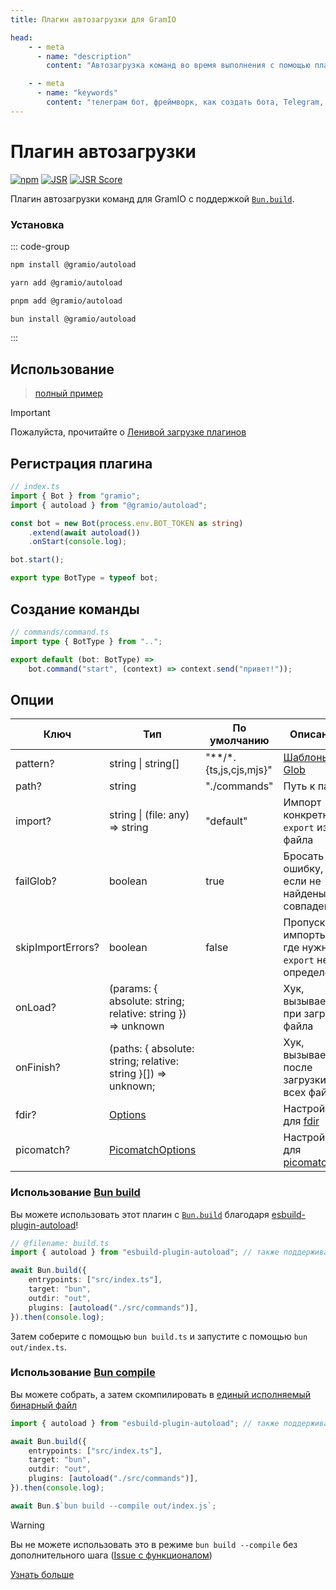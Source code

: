 ```yaml
---
title: Плагин автозагрузки для GramIO

head:
    - - meta
      - name: "description"
        content: "Автозагрузка команд во время выполнения с помощью плагина autoload"

    - - meta
      - name: "keywords"
        content: "телеграм бот, фреймворк, как создать бота, Telegram, Telegram Bot API, GramIO, TypeScript, JavaScript, Node.JS, Nodejs, Deno, Bun, плагин автозагрузки, динамическая загрузка команд, модульная архитектура бота, glob шаблоны, автозагрузка модулей, структура каталогов, Bun.build, esbuild-plugin-autoload, горячая перезагрузка, picomatch, модульная разработка бота, динамический импорт"
---
```


# Плагин автозагрузки

<div class="badges">

[![npm](https://img.shields.io/npm/v/@gramio/autoload?logo=npm&style=flat&labelColor=000&color=3b82f6)](https://www.npmjs.org/package/@gramio/autoload)
[![JSR](https://jsr.io/badges/@gramio/autoload)](https://jsr.io/@gramio/autoload)
[![JSR Score](https://jsr.io/badges/@gramio/autoload/score)](https://jsr.io/@gramio/autoload)

</div>

Плагин автозагрузки команд для GramIO с поддержкой [`Bun.build`](#использование-bun-build).

### Установка

::: code-group

```bash [npm]
npm install @gramio/autoload
```

```bash [yarn]
yarn add @gramio/autoload
```

```bash [pnpm]
pnpm add @gramio/autoload
```

```bash [bun]
bun install @gramio/autoload
```

:::

## Использование

> [полный пример](https://github.com/gramiojs/autoload/tree/main/example)

> [!IMPORTANT]
> Пожалуйста, прочитайте о [Ленивой загрузке плагинов](https://gramio.dev/ru/plugins/lazy-load)

## Регистрация плагина

<!-- prettier-ignore -->
```ts twoslash
// index.ts
import { Bot } from "gramio";
import { autoload } from "@gramio/autoload";

const bot = new Bot(process.env.BOT_TOKEN as string)
    .extend(await autoload())
    .onStart(console.log);

bot.start();

export type BotType = typeof bot;
```

## Создание команды

```ts
// commands/command.ts
import type { BotType } from "..";

export default (bot: BotType) =>
    bot.command("start", (context) => context.send("привет!"));
```

## Опции

| Ключ              | Тип                                                                                                | По умолчанию               | Описание                                                                 |
| ----------------- | -------------------------------------------------------------------------------------------------- | -------------------------- | ------------------------------------------------------------------------ |
| pattern?          | string \| string[]                                                                                 | "\*\*\/\*.{ts,js,cjs,mjs}" | [Шаблоны Glob](<https://en.wikipedia.org/wiki/Glob_(programming)>)       |
| path?             | string                                                                                             | "./commands"               | Путь к папке                                                             |
| import?           | string \| (file: any) => string                                                                    | "default"                  | Импорт конкретного `export` из файла                                     |
| failGlob?         | boolean                                                                                            | true                       | Бросать ошибку, если не найдены совпадения                               |
| skipImportErrors? | boolean                                                                                            | false                      | Пропускать импорты, где нужный `export` не определён                     |
| onLoad?           | (params: { absolute: string; relative: string }) => unknown                                        |                            | Хук, вызываемый при загрузке файла                                       |
| onFinish?         | (paths: { absolute: string; relative: string }[]) => unknown;                                      |                            | Хук, вызываемый после загрузки всех файлов                               |
| fdir?             | [Options](https://github.com/thecodrr/fdir/blob/HEAD/documentation.md#method-chaining-alternative) |                            | Настройки для [fdir](https://github.com/thecodrr/fdir)                   |
| picomatch?        | [PicomatchOptions](https://github.com/micromatch/picomatch?tab=readme-ov-file#picomatch-options)   |                            | Настройки для [picomatch](https://www.npmjs.com/package/picomatch)       |

### Использование [Bun build](https://bun.sh/docs/bundler)

Вы можете использовать этот плагин с [`Bun.build`](https://bun.sh/docs/bundler) благодаря [esbuild-plugin-autoload](https://github.com/kravetsone/esbuild-plugin-autoload)!

```ts
// @filename: build.ts
import { autoload } from "esbuild-plugin-autoload"; // также поддерживается импорт по умолчанию

await Bun.build({
    entrypoints: ["src/index.ts"],
    target: "bun",
    outdir: "out",
    plugins: [autoload("./src/commands")],
}).then(console.log);
```

Затем соберите с помощью `bun build.ts` и запустите с помощью `bun out/index.ts`.

### Использование [Bun compile](https://bun.sh/docs/bundler/executables)

Вы можете собрать, а затем скомпилировать в [единый исполняемый бинарный файл](https://bun.sh/docs/bundler/executables)

```ts
import { autoload } from "esbuild-plugin-autoload"; // также поддерживается импорт по умолчанию

await Bun.build({
    entrypoints: ["src/index.ts"],
    target: "bun",
    outdir: "out",
    plugins: [autoload("./src/commands")],
}).then(console.log);

await Bun.$`bun build --compile out/index.js`;
```

> [!WARNING]
> Вы не можете использовать это в режиме `bun build --compile` без дополнительного шага ([Issue с функционалом](https://github.com/oven-sh/bun/issues/11895))

[Узнать больше](https://github.com/kravetsone/esbuild-plugin-autoload) 
